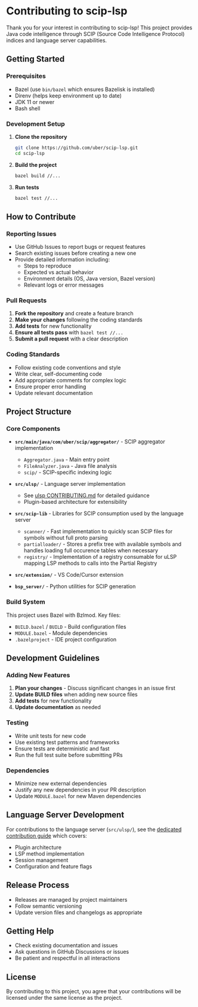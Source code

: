 # Contributing to scip-lsp

Thank you for your interest in contributing to scip-lsp! This project provides Java code intelligence through SCIP (Source Code Intelligence Protocol) indices and language server capabilities.

## Getting Started

### Prerequisites

- Bazel (use `bin/bazel` which ensures Bazelisk is installed)
- Direnv (helps keep environment up to date)
- JDK 11 or newer
- Bash shell

### Development Setup

1. **Clone the repository**
   ```bash
   git clone https://github.com/uber/scip-lsp.git
   cd scip-lsp
   ```

2. **Build the project**
   ```bash
   bazel build //...
   ```

3. **Run tests**
   ```bash
   bazel test //...
   ```

## How to Contribute

### Reporting Issues

- Use GitHub Issues to report bugs or request features
- Search existing issues before creating a new one
- Provide detailed information including:
  - Steps to reproduce
  - Expected vs actual behavior
  - Environment details (OS, Java version, Bazel version)
  - Relevant logs or error messages

### Pull Requests

1. **Fork the repository** and create a feature branch
2. **Make your changes** following the coding standards
3. **Add tests** for new functionality
4. **Ensure all tests pass** with `bazel test //...`
5. **Submit a pull request** with a clear description

### Coding Standards

- Follow existing code conventions and style
- Write clear, self-documenting code
- Add appropriate comments for complex logic
- Ensure proper error handling
- Update relevant documentation

## Project Structure

### Core Components

- **`src/main/java/com/uber/scip/aggregator/`** - SCIP aggregator implementation
  - `Aggregator.java` - Main entry point
  - `FileAnalyzer.java` - Java file analysis
  - `scip/` - SCIP-specific indexing logic

- **`src/ulsp/`** - Language server implementation
  - See [ulsp CONTRIBUTING.md](src/ulsp/CONTRIBUTING.md) for detailed guidance
  - Plugin-based architecture for extensibility

- **`src/scip-lib`** - Libraries for SCIP consumption used by the language server
  - `scanner/` - Fast implementation to quickly scan SCIP files for symbols without full proto parsing
  - `partialloader/` - Stores a prefix tree with available symbols and handles loading full occurence tables when necessary
  - `registry/` - Implementation of a registry consumable for uLSP mapping LSP methods to calls into the Partial Registry

- **`src/extension/`** - VS Code/Cursor extension

- **`bsp_server/`** - Python utilities for SCIP generation

### Build System

This project uses Bazel with Bzlmod. Key files:
- `BUILD.bazel` / `BUILD` - Build configuration files
- `MODULE.bazel` - Module dependencies
- `.bazelproject` - IDE project configuration

## Development Guidelines

### Adding New Features

1. **Plan your changes** - Discuss significant changes in an issue first
2. **Update BUILD files** when adding new source files
3. **Add tests** for new functionality
4. **Update documentation** as needed

### Testing

- Write unit tests for new code
- Use existing test patterns and frameworks
- Ensure tests are deterministic and fast
- Run the full test suite before submitting PRs

### Dependencies

- Minimize new external dependencies
- Justify any new dependencies in your PR description
- Update `MODULE.bazel` for new Maven dependencies

## Language Server Development

For contributions to the language server (`src/ulsp/`), see the [dedicated contribution guide](src/ulsp/CONTRIBUTING.md) which covers:

- Plugin architecture
- LSP method implementation
- Session management
- Configuration and feature flags

## Release Process

- Releases are managed by project maintainers
- Follow semantic versioning
- Update version files and changelogs as appropriate

## Getting Help

- Check existing documentation and issues
- Ask questions in GitHub Discussions or issues
- Be patient and respectful in all interactions

## License

By contributing to this project, you agree that your contributions will be licensed under the same license as the project.
